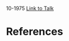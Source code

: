 

10-1975
[Link to Talk](https://www.churchofjesuschrist.org/study/general-conference/1975/10/priesthood-session?lang=eng)



# References
